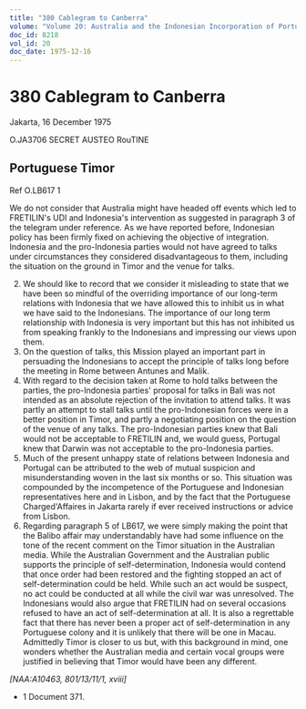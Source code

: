 ```yaml
---
title: "380 Cablegram to Canberra"
volume: "Volume 20: Australia and the Indonesian Incorporation of Portuguese Timor, 1974-1976"
doc_id: 8218
vol_id: 20
doc_date: 1975-12-16
---
```


# 380 Cablegram to Canberra

Jakarta, 16 December 1975

O.JA3706 SECRET AUSTEO RouTINE

## Portuguese Timor

Ref O.LB617 1

We do not consider that Australia might have headed off events which led to FRETILIN's UDI and Indonesia's intervention as suggested in paragraph 3 of the telegram under reference. As we have reported before, Indonesian policy has been firmly fixed on achieving the objective of integration. Indonesia and the pro-Indonesia parties would not have agreed to talks under circumstances they considered disadvantageous to them, including the situation on the ground in Timor and the venue for talks.

  2. We should like to record that we consider it misleading to state that we have been so mindful of the overriding importance of our long-term relations with Indonesia that we have allowed this to inhibit us in what we have said to the Indonesians. The importance of our long­ term relationship with Indonesia is very important but this has not inhibited us from speaking frankly to the Indonesians and impressing our views upon them.
  3. On the question of talks, this Mission played an important part in persuading the Indonesians to accept the principle of talks long before the meeting in Rome between Antunes and Malik.
  4. With regard to the decision taken at Rome to hold talks between the parties, the pro­-Indonesia parties' proposal for talks in Bali was not intended as an absolute rejection of the invitation to attend talks. It was partly an attempt to stall talks until the pro-Indonesian forces were in a better position in Timor, and partly a negotiating position on the question of the venue of any talks. The pro-Indonesian parties knew that Bali would not be acceptable to FRETILIN and, we would guess, Portugal knew that Darwin was not acceptable to the pro­-Indonesia parties.
  5. Much of the present unhappy state of relations between Indonesia and Portugal can be attributed to the web of mutual suspicion and misunderstanding woven in the last six months or so. This situation was compounded by the incompetence of the Portuguese and Indonesian representatives here and in Lisbon, and by the fact that the Portuguese Charged'Affaires in Jakarta rarely if ever received instructions or advice from Lisbon.
  6. Regarding paragraph 5 of LB617, we were simply making the point that the Balibo affair may understandably have had some influence on the tone of the recent comment on the Timor situation in the Australian media. While the Australian Government and the Australian public supports the principle of self-determination, Indonesia would contend that once order had been restored and the fighting stopped an act of self-determination could be held. While such an act would be suspect, no act could be conducted at all while the civil war was unresolved. The Indonesians would also argue that FRETILIN had on several occasions refused to have an act of self-determination at all. It is also a regrettable fact that there has never been a proper act of self-determination in any Portuguese colony and it is unlikely that there will be one in Macau. Admittedly Timor is closer to us but, with this background in mind, one wonders whether the Australian media and certain vocal groups were justified in believing that Timor would have been any different.



_[NAA:A10463, 801/13/11/1, xviii]_

  * 1 Document 371.


